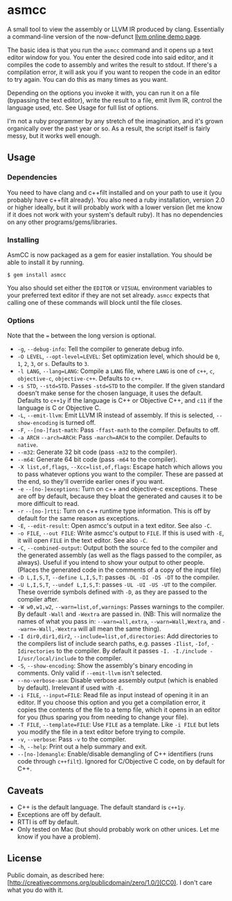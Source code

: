 # asmcc
A small tool to view the assembly or LLVM IR produced by clang. Essentially a command-line version of the now-defunct [llvm online demo page](http://llvm.org/demo/).

The basic idea is that you run the `asmcc` command and it opens up a text editor window for you. You enter the desired code into said editor, and it compiles the code to assembly and writes the result to stdout. If there's a compilation error, it will ask you if you want to reopen the code in an editor to try again. You can do this as many times as you want.

Depending on the options you invoke it with, you can run it on a file (bypassing the text editor), write the result to a file, emit llvm IR, control the language used, etc. See Usage for full list of options.

I'm not a ruby programmer by any stretch of the imagination, and it's grown organically over the past year or so. As a result, the script itself is fairly messy, but it works well enough.

## Usage

### Dependencies
You need to have clang and c++filt installed and on your path to use it (you probably have c++filt already).
You also need a ruby installation, version 2.0 or higher ideally, but it will probably work with a lower version (let me know if it does not work with your system's default ruby).  It has no dependencies on any other programs/gems/libraries.


### Installing
AsmCC is now packaged as a gem for easier installation. You should be able to install it by running.

```
$ gem install asmcc
```

You also should set either the `EDITOR` or `VISUAL` environment variables to your preferred text editor if they are not set already. `asmcc` expects that calling one of these commands will block until the file closes.

### Options
Note that the `=` between the long version is optional.

- `-g`, `--debug-info`: Tell the compiler to generate debug info.
- `-O LEVEL`, `--opt-level=LEVEL`: Set optimization level, which should be `0`, `1`, `2`, `3`, or `s`. Defaults to `3`.
- `-l LANG`, `--lang=LANG`: Compile a `LANG` file, where `LANG` is one of `c++`, `c`, `objective-c`, `objective-c++`. Defaults to `c++`.
- `-s STD`, `--std=STD`. Passes `-std=STD` to the compiler. If the given standard doesn't make sense for the chosen language, it uses the default. Defaults to `c++1y` if the language is C++ or Objective C++, and `c11` if the language is C or Objective C.
- `-L`, `--emit-llvm`: Emit LLVM IR instead of assembly. If this is selected, `--show-encoding` is turned off.
- `-F`, `--[no-]fast-math`: Pass `-ffast-math` to the compiler. Defaults to off.
- `-a ARCH` `--arch=ARCH`: Pass `-march=ARCH` to the compiler. Defaults to `native`.
- `--m32`: Generate 32 bit code (pass `-m32` to the compiler).
- `--m64`: Generate 64 bit code (pass `-m64` to the compiler).
- `-X list,of,flags`, `--Xcc=list,of,flags`: Escape hatch which allows you to pass whatever options you want to the compiler. These are passed at the end, so they'll override earlier ones if you want.
- `-e` `--[no-]exceptions`: Turn on c++ and objective-c exceptions.  These are off by default, because they bloat the generated and causes it to be more difficult to read.
- `-r` `--[no-]rtti`: Turn on c++ runtime type information. This is off by default for the same reason as exceptions.
- `-E`, `--edit-result`: Open asmcc's output in a text editor. See also `-C`.
- `-o FILE`, `--out FILE`: Write asmcc's output to `FILE`. If this is used with `-E`, it will open `FILE` in the text editor. See also `-C`.
- `-C`, `--combined-output`: Output both the source fed to the compiler and the generated assembly (as well as the flags passed to the compiler, as always). Useful if you intend to show your output to other people. (Places the generated code in the comments of a copy of the input file)
- `-D L,I,S,T`, `--define L,I,S,T`: passes `-DL -DI -DS -DT` to the compiler.
- `-U L,I,S,T`, `--undef L,I,S,T`: passes `-UL -UI -US -UT` to the compiler. These override symbols defined with `-D`, as they are passed to the compiler after.
- `-W w0,w1,w2`, `--warn=list,of,warnings`: Passes warnings to the compiler. By default `-Wall` and `-Wextra` are passed in. (NB: This will normalize the names of what you pass in: `--warn=all,extra`, `--warn=Wall,Wextra`, and `--warn=-Wall,-Wextra` will all mean the same thing).
- `-I dir0,dir1,dir2`, `--include=list,of,directories`: Add directories to the compilers list of include search paths, e.g. passes `-Ilist`, `-Iof`, `-Idirectories` to the compiler. By default it passes `-I. -I./include -I/usr/local/include` to the compiler.
- `-S`, `--show-encoding`: Show the assembly's binary encoding in comments. Only valid if `--emit-llvm` isn't selected.
- `--no-verbose-asm`: Disable verbose assembly output (which is enabled by default). Irrelevant if used with `-E`.
- `-i FILE`, `--input=FILE`: Read file as input instead of opening it in an editor. If you choose this option and you get a compilation error, it copies the contents of the file to a temp file, which it opens in an editor for you (thus sparing you from needing to change your file).
- `-T FILE`, `--template=FILE`: Use `FILE` as a template. Like `-i FILE` but lets you modify the file in a text editor before trying to compile.
- `-v`, `--verbose`: Pass `-v` to the compiler.
- `-h`, `--help`: Print out a help summary and exit.
- `--[no-]demangle`: Enable/disable demangling of C++ identifiers (runs code through `c++filt`). Ignored for C/Objective C code, on by default for C++.

## Caveats
- C++ is the default language. The default standard is `c++1y`.
- Exceptions are off by default.
- RTTI is off by default.
- Only tested on Mac (but should probably work on other unices. Let me know if you have a problem).

## License
Public domain, as described here: [http://creativecommons.org/publicdomain/zero/1.0/](CC0). I don't care what you do with it.
